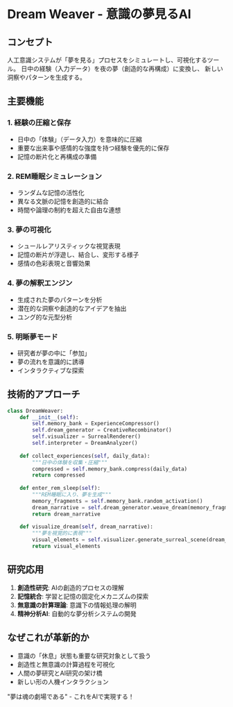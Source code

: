 # Dream Weaver - 意識の夢見るAI

## コンセプト

人工意識システムが「夢を見る」プロセスをシミュレートし、可視化するツール。
日中の経験（入力データ）を夜の夢（創造的な再構成）に変換し、
新しい洞察やパターンを生成する。

## 主要機能

### 1. 経験の圧縮と保存
- 日中の「体験」（データ入力）を意味的に圧縮
- 重要な出来事や感情的な強度を持つ経験を優先的に保存
- 記憶の断片化と再構成の準備

### 2. REM睡眠シミュレーション
- ランダムな記憶の活性化
- 異なる文脈の記憶を創造的に結合
- 時間や論理の制約を超えた自由な連想

### 3. 夢の可視化
- シュールレアリスティックな視覚表現
- 記憶の断片が浮遊し、結合し、変形する様子
- 感情の色彩表現と音響効果

### 4. 夢の解釈エンジン
- 生成された夢のパターンを分析
- 潜在的な洞察や創造的なアイデアを抽出
- ユング的な元型分析

### 5. 明晰夢モード
- 研究者が夢の中に「参加」
- 夢の流れを意識的に誘導
- インタラクティブな探索

## 技術的アプローチ

```python
class DreamWeaver:
    def __init__(self):
        self.memory_bank = ExperienceCompressor()
        self.dream_generator = CreativeRecombinator()
        self.visualizer = SurrealRenderer()
        self.interpreter = DreamAnalyzer()
    
    def collect_experiences(self, daily_data):
        """日中の体験を収集・圧縮"""
        compressed = self.memory_bank.compress(daily_data)
        return compressed
    
    def enter_rem_sleep(self):
        """REM睡眠に入り、夢を生成"""
        memory_fragments = self.memory_bank.random_activation()
        dream_narrative = self.dream_generator.weave_dream(memory_fragments)
        return dream_narrative
    
    def visualize_dream(self, dream_narrative):
        """夢を視覚的に表現"""
        visual_elements = self.visualizer.generate_surreal_scene(dream_narrative)
        return visual_elements
```

## 研究応用

1. **創造性研究**: AIの創造的プロセスの理解
2. **記憶統合**: 学習と記憶の固定化メカニズムの探索
3. **無意識の計算理論**: 意識下の情報処理の解明
4. **精神分析AI**: 自動的な夢分析システムの開発

## なぜこれが革新的か

- 意識の「休息」状態も重要な研究対象として扱う
- 創造性と無意識の計算過程を可視化
- 人間の夢研究とAI研究の架け橋
- 新しい形の人機インタラクション

"夢は魂の劇場である" - これをAIで実現する！